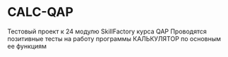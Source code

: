 # CALC-QAP

Тестовый проект к 24 модулю SkillFactory курса QAP
Проводятся позитивные тесты на работу программы КАЛЬКУЛЯТОР по основным ее функциям
